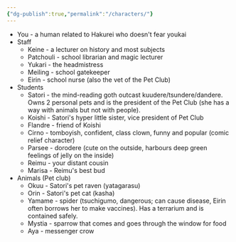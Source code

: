 ```yaml
---
{"dg-publish":true,"permalink":"/characters/"}
---
```


- You - a human related to Hakurei who doesn't fear youkai
- Staff
	- Keine - a lecturer on history and most subjects
	- Patchouli - school librarian and magic lecturer
	- Yukari - the headmistress
	- Meiling - school gatekeeper
	- Eirin - school nurse (also the vet of the Pet Club)
- Students
	- Satori - the mind-reading goth outcast kuudere/tsundere/dandere. Owns 2 personal pets and is the president of the Pet Club (she has a way with animals but not with people).
	- Koishi - Satori's hyper little sister, vice president of Pet Club
	- Flandre - friend of Koishi
	- Cirno - tomboyish, confident, class clown, funny and popular (comic relief character)
	- Parsee - dorodere (cute on the outside, harbours deep green feelings of jelly on the inside)
	- Reimu - your distant cousin
	- Marisa - Reimu's best bud
- Animals (Pet club)
	- Okuu - Satori's pet raven (yatagarasu)
	- Orin - Satori's pet cat (kasha)
	- Yamame - spider (tsuchigumo, dangerous; can cause disease, Eirin often borrows her to make vaccines). Has a terrarium and is contained safely.
	- Mystia - sparrow that comes and goes through the window for food
	- Aya - messenger crow